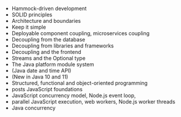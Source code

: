 - Hammock-driven development
- SOLID principles
- Architecture and boundaries
- Keep it simple
- Deployable component coupling, microservices coupling
- Decoupling from the database
- Decoupling from libraries and frameworks
- Decoupling and the frontend
- Streams and the Optional type
- The Java platform module system
- (Java date and time API)
- (New in Java 10 and 11)
- Structured, functional and object-oriented programming
- posts JavaScript foundations
- JavaScript concurrency model, Node.js event loop, 
- parallel JavaScript execution, web workers, Node.js worker threads
- Java concurrency